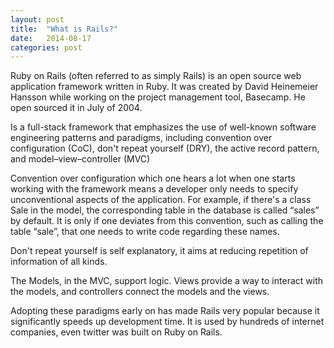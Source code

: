 ```yaml
---
layout: post
title:  "What is Rails?"
date:   2014-08-17
categories: post
---
```


Ruby on Rails (often referred to as simply Rails) is an open source web application framework written in Ruby. It was created by David Heinemeier Hansson while working on the project management tool, Basecamp. He open sourced it in July of 2004.

Is a full-stack framework that emphasizes the use of well-known software engineering patterns and paradigms, including convention over configuration (CoC), don't repeat yourself (DRY), the active record pattern, and model–view–controller (MVC)

Convention over configuration which one hears a lot when one starts working with the framework means a developer only needs to specify unconventional aspects of the application. For example, if there's a class Sale in the model, the corresponding table in the database is called “sales” by default. It is only if one deviates from this convention, such as calling the table “sale”, that one needs to write code regarding these names.

Don't repeat yourself is self explanatory, it aims at reducing repetition of information of all kinds.

The Models, in the MVC, support logic. Views provide a way to interact with the models, and controllers connect the models and the views.

Adopting these paradigms early on has made Rails very popular because it significantly speeds up development time. It is used by hundreds of internet companies, even twitter was built on Ruby on Rails.
